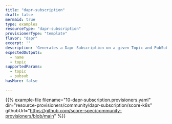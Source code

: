 ```yaml
---
title: "dapr-subscription"
draft: false
mermaid: true
type: examples
resourceType: "dapr-subscription"
provisionerType: "template"
flavor: "dapr"
excerpt: ''
description: 'Generates a Dapr Subscription on a given Topic and PubSub.'
expectedOutputs: 
  - name
  - topic
supportedParams: 
  - topic
  - pubsub
hasMore: false

---
```


{{% example-file filename="10-dapr-subscription.provisioners.yaml" dir="resource-provisioners/community/dapr-subscription/score-k8s" githubUrl="https://github.com/score-spec/community-provisioners/blob/main" %}}
